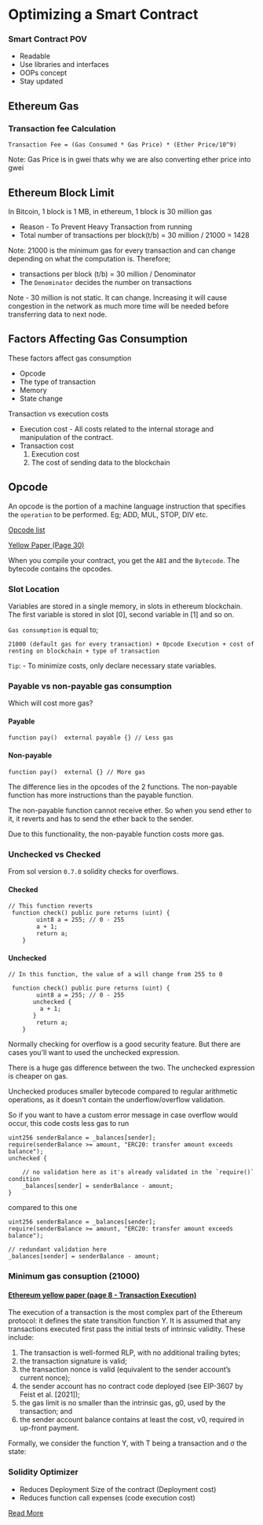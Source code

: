 # Optimizing a Smart Contract

### Smart Contract POV

- Readable
- Use libraries and interfaces
- OOPs concept
- Stay updated

## Ethereum Gas

### Transaction fee Calculation

    Transaction Fee = (Gas Consumed * Gas Price) * (Ether Price/10^9)

Note: Gas Price is in gwei thats why we are also converting ether price into gwei

## Ethereum Block Limit

In Bitcoin, 1 block is 1 MB, in ethereum, 1 block is 30 million gas

- Reason - To Prevent Heavy Transaction from running
- Total number of transactions per block(t/b) = 30 million / 21000 = 1428

Note: 21000 is the minimum gas for every transaction and can change depending on what the computation is. Therefore;

- transactions per block (t/b) = 30 million / Denominator
- The `Denominator` decides the number on transactions

Note - 30 million is not static. It can change. Increasing it will cause congestion in the network as much more time will be needed before transferring data to next node.

## Factors Affecting Gas Consumption

These factors affect gas consumption

- Opcode
- The type of transaction
- Memory
- State change

Transaction vs execution costs

- Execution cost - All costs related to the internal storage and manipulation of the contract.
- Transaction cost
  1. Execution cost
  2. The cost of sending data to the blockchain

## Opcode

An opcode is the portion of a machine language instruction that specifies the `operation` to be performed. Eg; ADD, MUL, STOP, DIV etc.

[Opcode list](https://ethereum.org/en/developers/docs/evm/opcodes/)

[Yellow Paper (Page 30)](https://ethereum.github.io/yellowpaper/paper.pdf)

When you compile your contract, you get the `ABI` and the `Bytecode`. The bytecode contains the opcodes.

### Slot Location

Variables are stored in a single memory, in slots in ethereum blockchain. The first variable is stored in slot [0], second variable in [1] and so on.

`Gas consumption` is equal to;

    21000 (default gas for every transaction) + Opcode Execution + cost of renting on blockchain + type of transaction

`Tip`: - To minimize costs, only declare necessary state variables.

### Payable vs non-payable gas consumption

Which will cost more gas?

#### Payable

```solidity
function pay()  external payable {} // Less gas
```

#### Non-payable

```solidity
function pay()  external {} // More gas
```

The difference lies in the opcodes of the 2 functions. The non-payable function has more instructions than the payable function.

The non-payable function cannot receive ether. So when you send ether to it, it reverts and has to send the ether back to the sender.

Due to this functionality, the non-payable function costs more gas.

### Unchecked vs Checked

From sol version `0.7.0` solidity checks for overflows.

#### Checked

```solidity
// This function reverts
 function check() public pure returns (uint) {
        uint8 a = 255; // 0 - 255
        a + 1;
        return a;
    }
```

#### Unchecked

```solidity
// In this function, the value of a will change from 255 to 0

 function check() public pure returns (uint) {
        uint8 a = 255; // 0 - 255
       unchecked {
         a + 1;
       }
        return a;
    }
```

Normally checking for overflow is a good security feature. But there are cases you'll want to used the unchecked expression.

There is a huge gas difference between the two. The unchecked expression is cheaper on gas.

Unchecked produces smaller bytecode compared to regular arithmetic operations, as it doesn't contain the underflow/overflow validation.

So if you want to have a custom error message in case overflow would occur, this code costs less gas to run

```solidity
uint256 senderBalance = _balances[sender];
require(senderBalance >= amount, "ERC20: transfer amount exceeds balance");
unchecked {

    // no validation here as it's already validated in the `require()` condition
    _balances[sender] = senderBalance - amount;
}
```

compared to this one

```solidity
uint256 senderBalance = _balances[sender];
require(senderBalance >= amount, "ERC20: transfer amount exceeds balance");

// redundant validation here
_balances[sender] = senderBalance - amount;
```

### Minimum gas consuption (21000)

#### [Ethereum yellow paper (page 8 - Transaction Execution)](https://ethereum.github.io/yellowpaper/paper.pdf)

The execution of a transaction is the most complex part
of the Ethereum protocol: it defines the state transition
function Υ. It is assumed that any transactions executed
first pass the initial tests of intrinsic validity. These include:

1. The transaction is well-formed RLP, with no additional trailing bytes;
2. the transaction signature is valid;
3. the transaction nonce is valid (equivalent to the
   sender account’s current nonce);
4. the sender account has no contract code deployed
   (see EIP-3607 by Feist et al. [2021]);
5. the gas limit is no smaller than the intrinsic gas,
   g0, used by the transaction; and
6. the sender account balance contains at least the
   cost, v0, required in up-front payment.

Formally, we consider the function Υ, with T being a
transaction and σ the state:

### Solidity Optimizer

- Reduces Deployment Size of the contract (Deployment cost)
- Reduces function call expenses (code execution cost)

[Read More](https://docs.soliditylang.org/en/v0.8.17/internals/optimizer.html)
